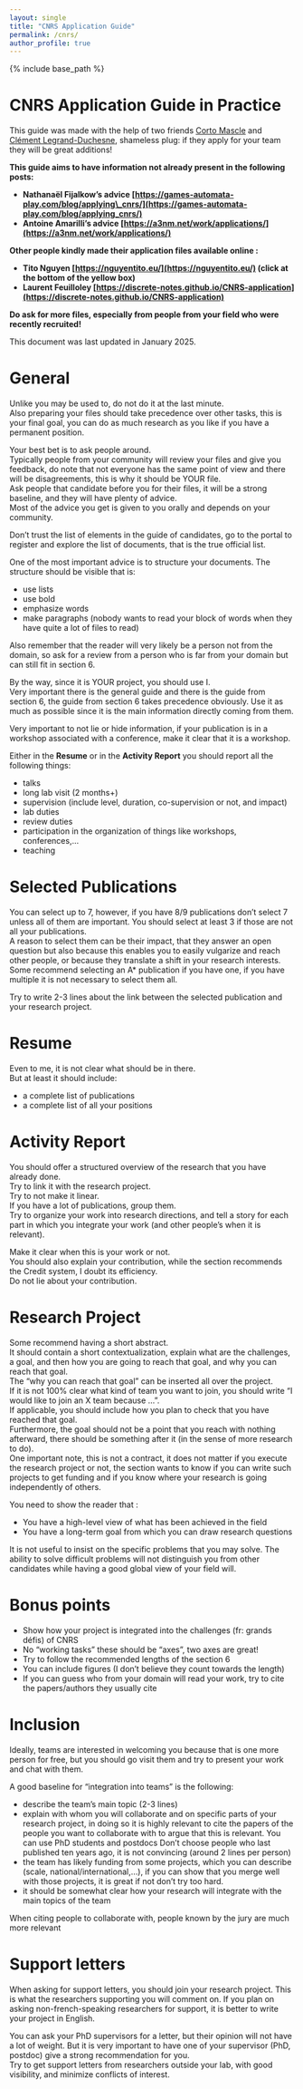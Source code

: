 ```yaml
---
layout: single
title: "CNRS Application Guide"
permalink: /cnrs/
author_profile: true
---
```


{% include base_path %}

CNRS Application Guide in Practice
=

This guide was made with the help of two friends [Corto Mascle](https://corto-mascle.github.io/) and [Clément Legrand-Duchesne](https://johnlepoulpe.github.io/), shameless plug: if they apply for your team they will be great additions!

**This guide aims to have information not already present in the following posts:**

- **Nathanaël Fijalkow’s advice [https://games-automata-play.com/blog/applying\_cnrs/](https://games-automata-play.com/blog/applying_cnrs/)**  
- **Antoine Amarilli’s advice [https://a3nm.net/work/applications/](https://a3nm.net/work/applications/)**

**Other people kindly made their application files available online :**

- **Tito Nguyen [https://nguyentito.eu/](https://nguyentito.eu/) (click at the bottom of the yellow box)**
- **Laurent Feuilloley  [https://discrete-notes.github.io/CNRS-application](https://discrete-notes.github.io/CNRS-application)**

**Do ask for more files, especially from people from your field who were recently recruited\!**

This document was last updated in January 2025.

General
==

Unlike you may be used to, do not do it at the last minute.  
Also preparing your files should take precedence over other tasks, this is your final goal, you can do as much research as you like if you have a permanent position.

Your best bet is to ask people around.  
Typically people from your community will review your files and give you feedback, do note that not everyone has the same point of view and there will be disagreements, this is why it should be YOUR file.  
Ask people that candidate before you for their files, it will be a strong baseline, and they will have plenty of advice.  
Most of the advice you get is given to you orally and depends on your community.

Don’t trust the list of elements in the guide of candidates, go to the portal to register and explore the list of documents, that is the true official list.

One of the most important advice is to structure your documents. The structure should be visible that is:

- use lists  
- use bold  
- emphasize words  
- make paragraphs (nobody wants to read your block of words when they have quite a lot of files to read)

Also remember that the reader will very likely be a person not from the domain, so ask for a review from a person who is far from your domain but can still fit in section 6\.

By the way, since it is YOUR project, you should use I.  
Very important there is the general guide and there is the guide from section 6, the guide from section 6 takes precedence obviously. Use it as much as possible since it is the main information directly coming from them.

Very important to not lie or hide information, if your publication is in a workshop associated with a conference, make it clear that it is a workshop.

Either in the **Resume** or in the **Activity Report** you should report all the following things:

- talks
- long lab visit (2 months+)  
- supervision (include level, duration, co-supervision or not, and impact)  
- lab duties  
- review duties  
- participation in the organization of things like workshops, conferences,...  
- teaching

Selected Publications
===

You can select up to 7, however, if you have 8/9 publications don’t select 7 unless all of them are important. You should select at least 3 if those are not all your publications.  
A reason to select them can be their impact, that they answer an open question but also because this enables you to easily vulgarize and reach other people, or because they translate a shift in your research interests. Some recommend selecting an A\* publication if you have one, if you have multiple it is not necessary to select them all.

Try to write 2-3 lines about the link between the selected publication and your research project.

Resume
===

Even to me, it is not clear what should be in there.  
But at least it should include:

- a complete list of publications  
- a complete list of all your positions

Activity Report
===

You should offer a structured overview of the research that you have already done.  
Try to link it with the research project.  
Try to not make it linear.  
If you have a lot of publications, group them.  
Try to organize your work into research directions, and tell a story for each part in which you integrate your work (and other people’s when it is relevant).

Make it clear when this is your work or not.  
You should also explain your contribution, while the section recommends the Credit system, I doubt its efficiency.  
Do not lie about your contribution.

Research Project
===

Some recommend having a short abstract.  
It should contain a short contextualization, explain what are the challenges, a goal, and then how you are going to reach that goal, and why you can reach that goal.  
The “why you can reach that goal” can be inserted all over the project.  
If it is not 100% clear what kind of team you want to join, you should write “I would like to join an X team because …”.  
If applicable, you should include how you plan to check that you have reached that goal.  
Furthermore, the goal should not be a point that you reach with nothing afterward, there should be something after it (in the sense of more research to do).  
One important note, this is not a contract, it does not matter if you execute the research project or not, the section wants to know if you can write such projects to get funding and if you know where your research is going independently of others.

You need to show the reader that :

- You have a high-level view of what has been achieved  in the field
- You have a long-term goal from which you can draw research questions

It is not useful to insist on the specific problems that you may solve. The ability to solve difficult problems will not distinguish you from other candidates while having a good global view of your field will.

Bonus points
=====

- Show how your project is integrated into the challenges (fr: grands défis) of CNRS  
- No “working tasks” these should be “axes”, two axes are great\!  
- Try to follow the recommended lengths of the section 6  
- You can include figures (I don’t believe they count towards the length)  
- If you can guess who from your domain will read your work, try to cite the papers/authors they usually cite

Inclusion
=====

Ideally, teams are interested in welcoming you because that is one more person for free, but you should go visit them and try to present your work and chat with them.

A good baseline for “integration into teams” is the following:

- describe the team’s main topic (2-3 lines)  
- explain with whom you will collaborate and on specific parts of your research project, in doing so it is highly relevant to cite the papers of the people you want to collaborate with to argue that this is relevant. You can use PhD students and postdocs Don’t choose people who last published ten years ago, it is not convincing (around 2 lines per person)  
- the team has likely funding from some projects, which you can describe (scale, national/international,…), if you can show that you merge well with those projects, it is great if not don’t try too hard.  
- it should be somewhat clear how your research will integrate with the main topics of the team

When citing people to collaborate with, people known by the jury are much more relevant

Support letters
===

When asking for support letters, you should join your research project.
This is what the researchers supporting you will comment on. 
If you plan on asking non-french-speaking researchers for support, it is better to write your project in English.

You can ask your PhD supervisors for a letter, but their opinion will not have a lot of weight.
But it is very important to have one of your supervisor (PhD, postdoc) give a strong recommendation for you.  
Try to get support letters from researchers outside your lab, with good visibility, and minimize conflicts of interest.
